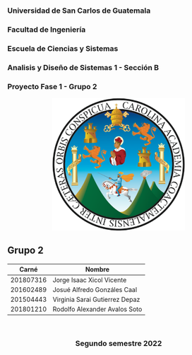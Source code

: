 ### Universidad de San Carlos de Guatemala
### Facultad de Ingeniería
### Escuela de Ciencias y Sistemas
### Analisis y Diseño de Sistemas 1 - Sección B
### Proyecto Fase 1 - Grupo 2

<p align="center"><img src="./img/USAC_logo.png" width="300" height="300"/></p>

### <h2> **Grupo 2** </h2> 
| Carné     | Nombre                        |
|-----------|-------------------------------|
| 201807316 | Jorge Isaac Xicol Vicente     |
| 201602489 | Josué Alfredo Gonzáles Caal   |
| 201504443 | Virginia Sarai Gutierrez Depaz|
| 201801210 | Rodolfo Alexander Avalos Soto |

<br/>

### <p align="center">Segundo semestre 2022</p>
